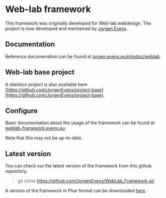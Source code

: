 # Web-lab framework #
This framework was originally developed for Web-lab webdesign.
The project is now developed and maintained by [Jorgen Evens](https://github.com/JorgenEvens).

## Documentation ##
Reference documenation can be found at [jorgen.evens.eu/phpdoc/weblab](http://jorgen.evens.eu/phpdoc/weblab).

## Web-lab base project ##
A skeleton project is also available here [https://github.com/JorgenEvens/project-base](https://github.com/JorgenEvens/project-base).

## Configure ##
Basic documentation about the usage of the framework can be found at [weblab-framework.evens.eu](http://weblab-framework.evens.eu).

Note that this may not be up-to-date.

## Latest version ##
You can check out the latest version of the framework from this github repository.
> git clone https://github.com/JorgenEvens/WebLab_Framework.git

A version of the framework in Phar format can be downloaded [here](http://jenkins.evens.eu:8080/weblab%20framework).
